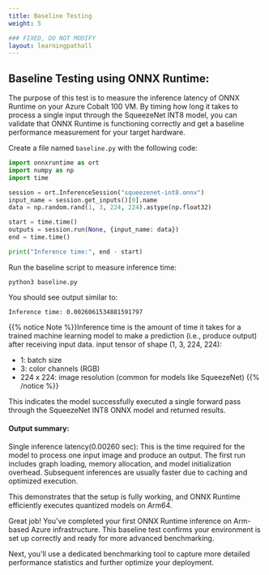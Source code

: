 ```yaml
---
title: Baseline Testing
weight: 5

### FIXED, DO NOT MODIFY
layout: learningpathall
---
```



## Baseline Testing using ONNX Runtime: 

The purpose of this test is to measure the inference latency of ONNX Runtime on your Azure Cobalt 100 VM. By timing how long it takes to process a single input through the SqueezeNet INT8 model, you can validate that ONNX Runtime is functioning correctly and get a baseline performance measurement for your target hardware.

Create a file named `baseline.py` with the following code:
```python
import onnxruntime as ort
import numpy as np
import time

session = ort.InferenceSession("squeezenet-int8.onnx")
input_name = session.get_inputs()[0].name
data = np.random.rand(1, 3, 224, 224).astype(np.float32)

start = time.time()
outputs = session.run(None, {input_name: data})
end = time.time()

print("Inference time:", end - start)
```

Run the baseline script to measure inference time:

```console
python3 baseline.py
```
You should see output similar to:
```output
Inference time: 0.0026061534881591797
```
{{% notice Note %}}Inference time is the amount of time it takes for a trained machine learning model to make a prediction (i.e., produce output) after receiving input data. 
input tensor of shape (1, 3, 224, 224): 
- 1: batch size 
- 3: color channels (RGB) 
- 224 x 224: image resolution (common for models like SqueezeNet)
{{% /notice %}}

This indicates the model successfully executed a single forward pass through the SqueezeNet INT8 ONNX model and returned results.

#### Output summary:

Single inference latency(0.00260 sec): This is the time required for the model to process one input image and produce an output. The first run includes graph loading, memory allocation, and model initialization overhead.
Subsequent inferences are usually faster due to caching and optimized execution.

This demonstrates that the setup is fully working, and ONNX Runtime efficiently executes quantized models on Arm64. 

Great job! You've completed your first ONNX Runtime inference on Arm-based Azure infrastructure. This baseline test confirms your environment is set up correctly and ready for more advanced benchmarking.

Next, you'll use a dedicated benchmarking tool to capture more detailed performance statistics and further optimize your deployment.
